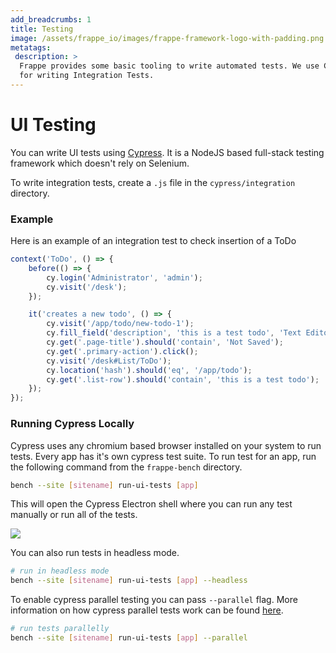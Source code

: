 ```yaml
---
add_breadcrumbs: 1
title: Testing
image: /assets/frappe_io/images/frappe-framework-logo-with-padding.png
metatags:
 description: >
  Frappe provides some basic tooling to write automated tests. We use Cypress
  for writing Integration Tests.
---
```


# UI Testing

You can write UI tests using [Cypress](https://cypress.io). It is a NodeJS based
full-stack testing framework which doesn't rely on Selenium.

To write integration tests, create a `.js` file in the `cypress/integration`
directory.

### Example

Here is an example of an integration test to check insertion of a ToDo

```js
context('ToDo', () => {
    before(() => {
        cy.login('Administrator', 'admin');
        cy.visit('/desk');
    });

    it('creates a new todo', () => {
        cy.visit('/app/todo/new-todo-1');
        cy.fill_field('description', 'this is a test todo', 'Text Editor').blur();
        cy.get('.page-title').should('contain', 'Not Saved');
        cy.get('.primary-action').click();
        cy.visit('/desk#List/ToDo');
		cy.location('hash').should('eq', '/app/todo');
        cy.get('.list-row').should('contain', 'this is a test todo');
    });
});
```

### Running Cypress Locally

Cypress uses any chromium based browser installed on your system to run tests.
Every app has it's own cypress test suite. To run test for an app, run the
following command from the `frappe-bench` directory.

```sh
bench --site [sitename] run-ui-tests [app]
```

This will open the Cypress Electron shell where you can run any test manually or
run all of the tests.

<img src="/docs/assets/img/running-cypress-tests.gif" class="screenshot">

You can also run tests in headless mode.

```sh
# run in headless mode
bench --site [sitename] run-ui-tests [app] --headless
```

To enable cypress parallel testing you can pass `--parallel` flag.
More information on how cypress parallel tests work can be found [here](https://docs.cypress.io/guides/guides/parallelization).

```sh
# run tests parallelly
bench --site [sitename] run-ui-tests [app] --parallel
```
